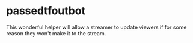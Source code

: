 # passedtfoutbot
This wonderful helper will allow a streamer to update viewers if for some reason they won't make it to the stream.
